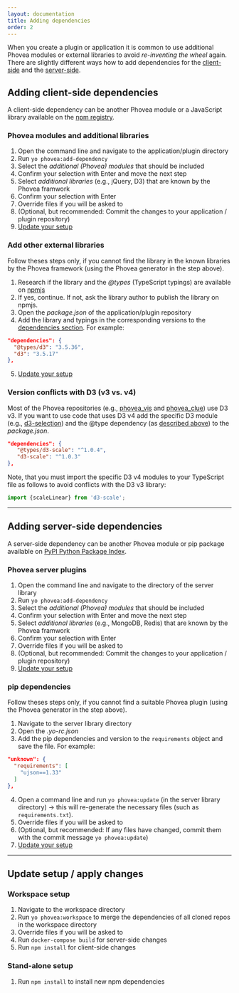 ```yaml
---
layout: documentation
title: Adding dependencies
order: 2
---
```


When you create a plugin or application it is common to use additional Phovea modules or external libraries to avoid *re-inventing the wheel* again. There are slightly different ways how to add dependencies for the [client-side](#client-dependencies) and the [server-side](#server-dependencies). 


<a id="client-dependencies"></a>

## Adding client-side dependencies

A client-side dependency can be another Phovea module or a JavaScript library available on the [npm registry](https://www.npmjs.com/).

### Phovea modules and additional libraries

1. Open the command line and navigate to the application/plugin directory
2. Run `yo phovea:add-dependency`
3. Select the *additional (Phovea) modules* that should be included
4. Confirm your selection with Enter and move the next step
5. Select *additional libraries* (e.g., jQuery, D3) that are known by the Phovea framwork
6. Confirm your selection with Enter
7. Override files if you will be asked to
8. (Optional, but recommended: Commit the changes to your application / plugin repository)
9. [Update your setup](#update-setup)

<a id="add-external-libs"></a>

### Add other external libraries

Follow theses steps only, if you cannot find the library in the known libraries by the Phovea framework (using the Phovea generator in the step above).

1. Research if the library and the *@types* (TypeScript typings) are available on [npmjs](https://www.npmjs.com/)
2. If yes, continue. If not, ask the library author to publish the library on npmjs.
3. Open the *package.json* of the application/plugin repository
4. Add the library and typings in the corresponding versions to the [dependencies section](https://docs.npmjs.com/files/package.json#dependencies). For example:

  ```json
  "dependencies": {
    "@types/d3": "3.5.36",
    "d3": "3.5.17"
  },
  ```
   
5. [Update your setup](#update-setup)


### Version conflicts with D3 (v3 vs. v4)

Most of the Phovea repositories (e.g., [phovea_vis](https://github.com/phovea/phovea_vis/) and [phovea_clue](https://github.com/phovea/phovea_clue)) use D3 v3. If you want to use code that uses D3 v4 add the specific D3 module (e.g., [d3-selection](https://github.com/d3/d3-selection)) and the @type dependency (as [described above](#add-external-libs)) to the *package.json*.

```json
"dependencies": {
   "@types/d3-scale": "^1.0.4",
   "d3-scale": "^1.0.3"
},
```

Note, that you must import the specific D3 v4 modules to your TypeScript file as follows to avoid conflicts with the D3 v3 library:

```js
import {scaleLinear} from 'd3-scale';
```

-----

<a id="server-dependencies"></a>

## Adding server-side dependencies

A server-side dependency can be another Phovea module or pip package available on [PyPI Python Package Index](https://pypi.python.org/pypi).

### Phovea server plugins

1. Open the command line and navigate to the directory of the server library 
2. Run `yo phovea:add-dependency`
3. Select the *additional (Phovea) modules* that should be included
4. Confirm your selection with Enter and move the next step
5. Select *additional libraries* (e.g., MongoDB, Redis) that are known by the Phovea framwork
6. Confirm your selection with Enter
7. Override files if you will be asked to
8. (Optional, but recommended: Commit the changes to your application / plugin repository)
9. [Update your setup](#update-setup)


### pip dependencies

Follow theses steps only, if you cannot find a suitable Phovea plugin (using the Phovea generator in the step above).

1. Navigate to the server library directory
2. Open the *.yo-rc.json*
3. Add the pip dependencies and version to the `requirements` object and save the file. For example:
   
  ```json
  "unknown": {
    "requirements": [
      "ujson==1.33"
    ]
  },
  ```
 
4. Open a command line and run `yo phovea:update` (in the server library directory) 
   -> this will re-generate the necessary files (such as `requirements.txt`).
5. Override files if you will be asked to
6. (Optional, but recommended: If any files have changed, commit them with the commit message `yo phovea:update`)
7. [Update your setup](#update-setup)

-----

<a id="update-setup"></a>

## Update setup / apply changes

### Workspace setup

1. Navigate to the workspace directory
2. Run `yo phovea:workspace` to merge the dependencies of all cloned repos in the workspace directory
3. Override files if you will be asked to
4. Run `docker-compose build` for server-side changes
5. Run `npm install` for client-side changes


### Stand-alone setup

1. Run `npm install` to install new npm dependencies


